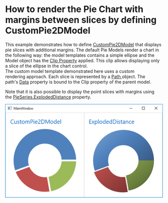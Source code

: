 # How to render the Pie Chart with margins between slices by defining CustomPie2DModel 


<p>This example demonstrates how to define <a href="https://documentation.devexpress.com/WPF/clsDevExpressXpfChartsCustomPie2DModeltopic.aspx">CustomPie2DModel</a> that displays pie slices with additional margins. The default Pie Models render a chart in the following way: the model templates contains a simple ellipse and the Model object has the <a href="https://msdn.microsoft.com/en-us/library/system.windows.uielement.clip(v=vs.110).aspx">Clip Property</a> applied. This clip allows displaying only a slice of the ellipse in the chart control. <br>The custom model template demonstrated here uses a custom rendering approach. Each slice is represented by a <a href="https://msdn.microsoft.com/en-us/library/system.windows.shapes.path(v=vs.110).aspx">Path </a> object. The path's <a href="https://msdn.microsoft.com/en-us/library/system.windows.shapes.path.data(v=vs.110).aspx">Data</a> property is bound to the Clip property of the parent model. </p>
<p>Note that it is also possible to display the point slices with margins using the <a href="https://documentation.devexpress.com/WPF/clsDevExpressXpfChartsPieSeriestopic.aspx">PieSeries.</a><a href="https://documentation.devexpress.com/WPF/DevExpressXpfChartsPieSeries_ExplodedDistancetopic.aspx">ExplodedDistance</a> property. </p>
<p><img src="https://raw.githubusercontent.com/DevExpress-Examples/how-to-render-the-pie-chart-with-margins-between-slices-by-defining-custompie2dmodel-t472229/16.2.3+/media/66d3f842-dbd4-11e6-80bf-00155d62480c.png"></p>

<br/>


